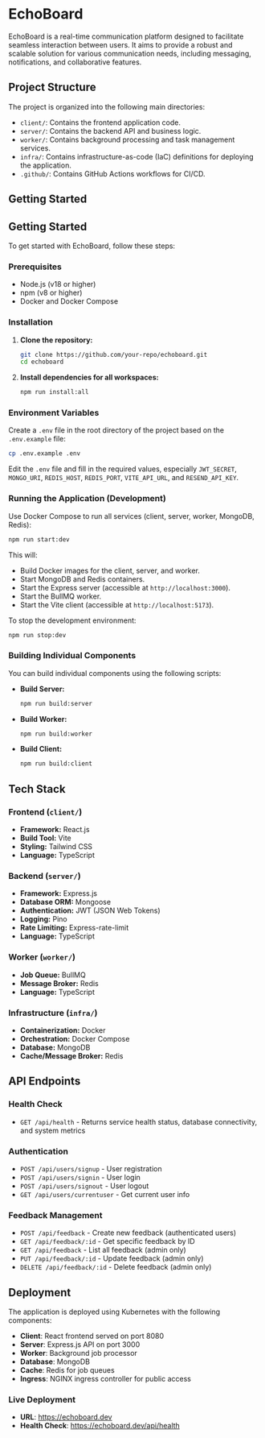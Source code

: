 # EchoBoard

EchoBoard is a real-time communication platform designed to facilitate seamless interaction between users. It aims to provide a robust and scalable solution for various communication needs, including messaging, notifications, and collaborative features.

## Project Structure

The project is organized into the following main directories:

-   `client/`: Contains the frontend application code.
-   `server/`: Contains the backend API and business logic.
-   `worker/`: Contains background processing and task management services.
-   `infra/`: Contains infrastructure-as-code (IaC) definitions for deploying the application.
-   `.github/`: Contains GitHub Actions workflows for CI/CD.

## Getting Started

## Getting Started

To get started with EchoBoard, follow these steps:

### Prerequisites

- Node.js (v18 or higher)
- npm (v8 or higher)
- Docker and Docker Compose

### Installation

1.  **Clone the repository:**

    ```bash
    git clone https://github.com/your-repo/echoboard.git
    cd echoboard
    ```

2.  **Install dependencies for all workspaces:**

    ```bash
    npm run install:all
    ```

### Environment Variables

Create a `.env` file in the root directory of the project based on the `.env.example` file:

```bash
cp .env.example .env
```

Edit the `.env` file and fill in the required values, especially `JWT_SECRET`, `MONGO_URI`, `REDIS_HOST`, `REDIS_PORT`, `VITE_API_URL`, and `RESEND_API_KEY`.

### Running the Application (Development)

Use Docker Compose to run all services (client, server, worker, MongoDB, Redis):

```bash
npm run start:dev
```

This will:
- Build Docker images for the client, server, and worker.
- Start MongoDB and Redis containers.
- Start the Express server (accessible at `http://localhost:3000`).
- Start the BullMQ worker.
- Start the Vite client (accessible at `http://localhost:5173`).

To stop the development environment:

```bash
npm run stop:dev
```

### Building Individual Components

You can build individual components using the following scripts:

- **Build Server:**

    ```bash
    npm run build:server
    ```

- **Build Worker:**

    ```bash
    npm run build:worker
    ```

- **Build Client:**

    ```bash
    npm run build:client
    ```

## Tech Stack

### Frontend (`client/`)

- **Framework:** React.js
- **Build Tool:** Vite
- **Styling:** Tailwind CSS
- **Language:** TypeScript

### Backend (`server/`)

- **Framework:** Express.js
- **Database ORM:** Mongoose
- **Authentication:** JWT (JSON Web Tokens)
- **Logging:** Pino
- **Rate Limiting:** Express-rate-limit
- **Language:** TypeScript

### Worker (`worker/`)

- **Job Queue:** BullMQ
- **Message Broker:** Redis
- **Language:** TypeScript

### Infrastructure (`infra/`)

- **Containerization:** Docker
- **Orchestration:** Docker Compose
- **Database:** MongoDB
- **Cache/Message Broker:** Redis

## API Endpoints

### Health Check
- `GET /api/health` - Returns service health status, database connectivity, and system metrics

### Authentication
- `POST /api/users/signup` - User registration
- `POST /api/users/signin` - User login
- `POST /api/users/signout` - User logout
- `GET /api/users/currentuser` - Get current user info

### Feedback Management
- `POST /api/feedback` - Create new feedback (authenticated users)
- `GET /api/feedback/:id` - Get specific feedback by ID
- `GET /api/feedback` - List all feedback (admin only)
- `PUT /api/feedback/:id` - Update feedback (admin only)
- `DELETE /api/feedback/:id` - Delete feedback (admin only)

## Deployment

The application is deployed using Kubernetes with the following components:
- **Client**: React frontend served on port 8080
- **Server**: Express.js API on port 3000
- **Worker**: Background job processor
- **Database**: MongoDB
- **Cache**: Redis for job queues
- **Ingress**: NGINX ingress controller for public access

### Live Deployment
- **URL**: https://echoboard.dev
- **Health Check**: https://echoboard.dev/api/health